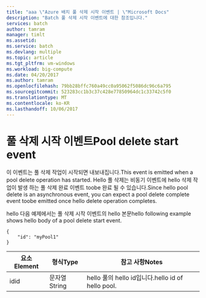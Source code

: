 ```yaml
---
title: "aaa \"Azure 배치 풀 삭제 시작 이벤트 | \"Microsoft Docs"
description: "Batch 풀 삭제 시작 이벤트에 대한 참조입니다."
services: batch
author: tamram
manager: timlt
ms.assetid: 
ms.service: batch
ms.devlang: multiple
ms.topic: article
ms.tgt_pltfrm: vm-windows
ms.workload: big-compute
ms.date: 04/20/2017
ms.author: tamram
ms.openlocfilehash: 79bb28bffc760a49cc0a95062f5086dc96c6a795
ms.sourcegitcommit: 523283cc1b3c37c428e77850964dc1c33742c5f0
ms.translationtype: MT
ms.contentlocale: ko-KR
ms.lasthandoff: 10/06/2017
---
```

# <a name="pool-delete-start-event"></a><span data-ttu-id="30fe1-103">풀 삭제 시작 이벤트</span><span class="sxs-lookup"><span data-stu-id="30fe1-103">Pool delete start event</span></span>

 <span data-ttu-id="30fe1-104">이 이벤트는 풀 삭제 작업이 시작되면 내보내집니다.</span><span class="sxs-lookup"><span data-stu-id="30fe1-104">This event is emitted when a pool delete operation has started.</span></span> <span data-ttu-id="30fe1-105">Hello 풀 삭제는 비동기 이벤트에 hello 삭제 작업이 발생 하는 풀 삭제 완료 이벤트 toobe 완료 될 수 있습니다.</span><span class="sxs-lookup"><span data-stu-id="30fe1-105">Since hello pool delete is an asynchronous event, you can expect a pool delete complete event toobe emitted once hello delete operation completes.</span></span>

 <span data-ttu-id="30fe1-106">hello 다음 예제에서는 풀 삭제 시작 이벤트의 hello 본문</span><span class="sxs-lookup"><span data-stu-id="30fe1-106">hello following example shows hello body of a pool delete start event.</span></span>

```
{
    "id": "myPool1"
}
```

|<span data-ttu-id="30fe1-107">요소</span><span class="sxs-lookup"><span data-stu-id="30fe1-107">Element</span></span>|<span data-ttu-id="30fe1-108">형식</span><span class="sxs-lookup"><span data-stu-id="30fe1-108">Type</span></span>|<span data-ttu-id="30fe1-109">참고 사항</span><span class="sxs-lookup"><span data-stu-id="30fe1-109">Notes</span></span>|
|-------------|----------|-----------|
|<span data-ttu-id="30fe1-110">id</span><span class="sxs-lookup"><span data-stu-id="30fe1-110">id</span></span>|<span data-ttu-id="30fe1-111">문자열</span><span class="sxs-lookup"><span data-stu-id="30fe1-111">String</span></span>|<span data-ttu-id="30fe1-112">hello 풀의 hello id입니다.</span><span class="sxs-lookup"><span data-stu-id="30fe1-112">hello id of hello pool.</span></span>|
